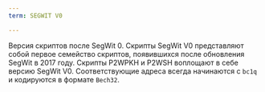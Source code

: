```yaml
---
term: SEGWIT V0

---
```

Версия скриптов после SegWit 0. Скрипты SegWit V0 представляют собой первое семейство скриптов, появившихся после обновления SegWit в 2017 году. Скрипты P2WPKH и P2WSH воплощают в себе версию SegWit V0. Соответствующие адреса всегда начинаются с `bc1q` и кодируются в формате `Bech32`.